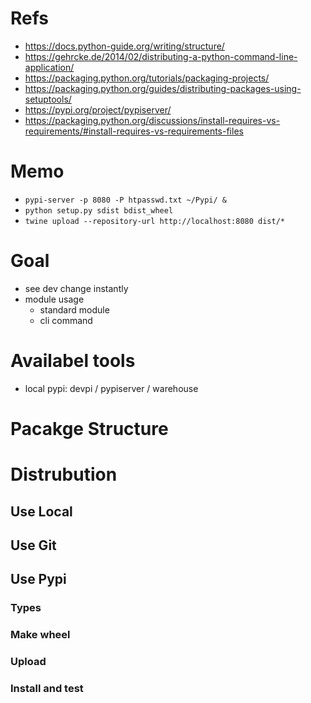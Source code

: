 # Refs
- https://docs.python-guide.org/writing/structure/
- https://gehrcke.de/2014/02/distributing-a-python-command-line-application/
- https://packaging.python.org/tutorials/packaging-projects/
- https://packaging.python.org/guides/distributing-packages-using-setuptools/
- https://pypi.org/project/pypiserver/
- https://packaging.python.org/discussions/install-requires-vs-requirements/#install-requires-vs-requirements-files

# Memo
- `pypi-server -p 8080 -P htpasswd.txt ~/Pypi/ &`
- `python setup.py sdist bdist_wheel`
- `twine upload --repository-url http://localhost:8080 dist/*`

# Goal
- see dev change instantly
- module usage
    + standard module
    + cli command

# Availabel tools
- local pypi: devpi / pypiserver / warehouse

# Pacakge Structure

# Distrubution

## Use Local

## Use Git

## Use Pypi

### Types

### Make wheel

### Upload

### Install and test
